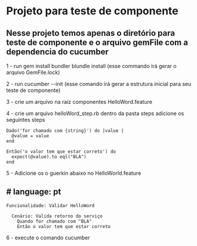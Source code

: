 # Projeto para teste de componente
## Nesse projeto temos apenas o diretório para teste de componente e o arquivo gemFile com a dependencia do cucumber

1 - run
  gem install bundler
  blundle install (esse commando irá gerar o arquivo GemFile.lock)

2 - run
    cucumber --init (esse comando irá gerar a estrutura inicial para seu teste de componente)

3 - crie um arquivo na raiz componentes
    HelloWord.feature

4 - crie um arquivo helloWord_step.rb dentro da pasta steps
    adicione os seguintes steps

    Dado('for chamado com {string}') do |value |
      @value = value
    end

    Então('o valor tem que estar correto') do
      expect(@value).to eql("BLA")
    end

5 - Adicione os o guerkin abaixo no HelloWorld.feature

##  # language: pt
    Funcionalidade: Validar HelloWord

      Cenário: Valida retorno do serviço
        Quando for chamado com "BLA"
        Então o valor tem que estar correto


6 - execute o comando cucumber